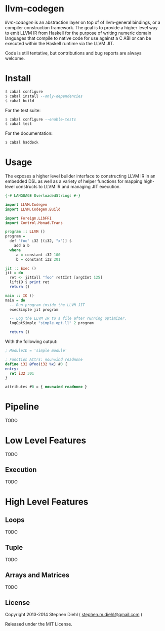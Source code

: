 llvm-codegen
============

*llvm-codegen* is an abstraction layer on top of of llvm-general bindings, or a compiler construction
framework. The goal is to provide a higher level way to emit LLVM IR from Haskell for the purpose of writing
numeric domain languages that compile to native code for use against a C ABI or can be executed within the
Haskell runtime via the LLVM JIT.

Code is still tentative, but contributions and bug reports are always welcome.

Install
=======

```haskell
$ cabal configure
$ cabal install --only-dependencies
$ cabal build
```

For the test suite:

```haskell
$ cabal configure --enable-tests
$ cabal test
```

For the documentation:

```haskell
$ cabal haddock
```

Usage
=====

The exposes a higher level builder interface to constructing LLVM IR in an embedded DSL as well as a variety
of helper functions for mapping high-level constructs to LLVM IR and managing JIT execution.

```haskell
{-# LANGUAGE OverloadedStrings #-}

import LLVM.Codegen
import LLVM.Codegen.Build

import Foreign.LibFFI
import Control.Monad.Trans

program :: LLVM ()
program =
  def "foo" i32 [(i32, "x")] $
    add a b
  where
     a = constant i32 100
     b = constant i32 201

jit :: Exec ()
jit = do
  ret <- jitCall "foo" retCInt [argCInt 125]
  liftIO $ print ret
  return ()

main :: IO ()
main = do
  -- Run program inside the LLVM JIT
  execSimple jit program

  -- Log the LLVM IR to a file after running optimizer.
  logOptSimple "simple.opt.ll" 2 program

  return ()
```

With the following output:

```llvm
; ModuleID = 'simple module'

; Function Attrs: nounwind readnone
define i32 @foo(i32 %x) #0 {
entry:
  ret i32 301
}

attributes #0 = { nounwind readnone }
```

Pipeline
========

TODO

Low Level Features
==================

TODO

Execution
----------

TODO

High Level Features
===================

Loops
-----

TODO

Tuple
-----

TODO

Arrays and Matrices
-------------------

TODO

License
-------

Copyright 2013-2014 
Stephen Diehl ( stephen.m.diehl@gmail.com )

Released under the MIT License.
